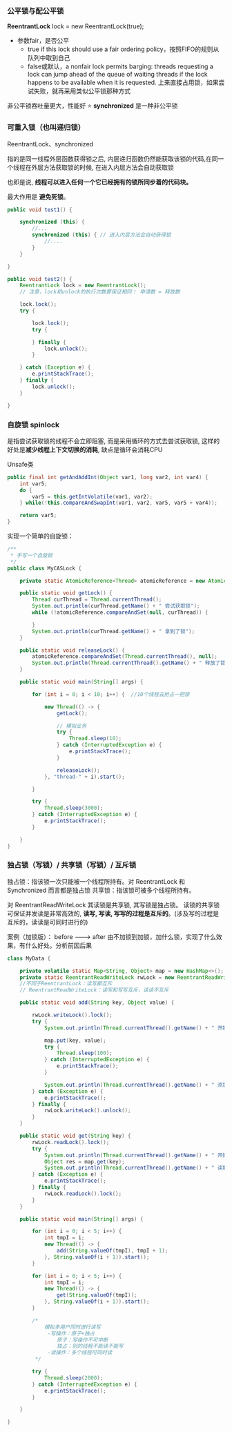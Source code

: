 
### 公平锁与配公平锁

**ReentrantLock** lock = new ReentrantLock(true);
- 参数fair，是否公平
    - true if this lock should use a fair ordering policy，按照FIFO的规则从队列中取到自己
    - false或默认，a nonfair lock permits barging: threads requesting a lock can jump ahead of the queue of waiting threads if the lock happens to be available when it is requested. 上来直接占用锁，如果尝试失败，就再采用类似公平锁那种方式

非公平锁吞吐量更大，性能好 ⭐
 **synchronized** 是一种非公平锁

 ### 可重入锁（也叫**递归锁**）

ReentrantLock、synchronized

指的是同一线程外层函数获得锁之后, 内层递归函数仍然能获取该锁的代码,在同一个线程在外层方法获取锁的时候, 在进入内层方法会自动获取锁

也即是说, **线程可以进入任何一个它已经拥有的锁所同步着的代码块。**

最大作用是 **避免死锁**。

```java
public void test1() {

    synchronized (this) {
        //...
        synchronized (this) { // 进入内层方法会自动获得锁
            //....
        }
    }

}

public void test2() {
    ReentrantLock lock = new ReentrantLock();
    // 注意，lock和unlock的执行次数要保证相同！ 申请数 = 释放数

    lock.lock();
    try {

        lock.lock();
        try {

        } finally {
            lock.unlock();
        }

    } catch (Exception e) {
        e.printStackTrace();
    } finally {
        lock.unlock();
    }

}
```

### 自旋锁 spinlock

是指尝试获取锁的线程不会立即阻塞, 而是采用循环的方式去尝试获取锁, 这样的好处是**减少线程上下文切换的消耗**, 缺点是循环会消耗CPU

Unsafe类
```java
public final int getAndAddInt(Object var1, long var2, int var4) {
    int var5;
    do {
        var5 = this.getIntVolatile(var1, var2);
    } while(!this.compareAndSwapInt(var1, var2, var5, var5 + var4));

    return var5;
}
```

实现一个简单的自旋锁：
```java
/**
 * 手写一个自旋锁
 */
public class MyCASLock {

    private static AtomicReference<Thread> atomicReference = new AtomicReference<>();//默认引用为null（Thread类型）

    public static void getLock() {
        Thread curThread = Thread.currentThread();
        System.out.println(curThread.getName() + " 尝试获取锁");
        while (!atomicReference.compareAndSet(null, curThread)) {

        }
        System.out.println(curThread.getName() + " 拿到了锁");
    }

    public static void releaseLock() {
        atomicReference.compareAndSet(Thread.currentThread(), null);
        System.out.println(Thread.currentThread().getName() + " 释放了锁");
    }

    public static void main(String[] args) {

        for (int i = 0; i < 10; i++) {  //10个线程去抢占一把锁

            new Thread(() -> {
                getLock();

                // 模拟业务
                try {
                    Thread.sleep(10);
                } catch (InterruptedException e) {
                    e.printStackTrace();
                }

                releaseLock();
            }, "thread-" + i).start();

        }

        try {
            Thread.sleep(3000);
        } catch (InterruptedException e) {
            e.printStackTrace();
        }

    }
}
```

### 独占锁（写锁）/ 共享锁（写锁）/ 互斥锁

独占锁：指该锁一次只能被一个线程所持有。对 ReentrantLock 和 Synchronized 而言都是独占锁
共享锁：指该锁可被多个线程所持有。

对 ReentrantReadWriteLock 其读锁是共享锁, 其写锁是独占锁。
读锁的共享锁可保证并发读是非常高效的, **读写, 写读, 写写的过程是互斥的**。(涉及写的过程是互斥的，读读是可同时进行的)

案例（加锁版）：
before ---> after 由不加锁到加锁，加什么锁，实现了什么效果，有什么好处。分析前因后果
```java
class MyData {

    private volatile static Map<String, Object> map = new HashMap<>();
    private static ReentrantReadWriteLock rwLock = new ReentrantReadWriteLock();
    //不同于ReentrantLock：读写都互斥
    // ReentrantReadWriteLock：读写和写写互斥，读读不互斥

    public static void add(String key, Object value) {

        rwLock.writeLock().lock();
        try {
            System.out.println(Thread.currentThread().getName() + " 开始添加");

            map.put(key, value);
            try {
                Thread.sleep(100);
            } catch (InterruptedException e) {
                e.printStackTrace();
            }

            System.out.println(Thread.currentThread().getName() + " 添加结束");
        } catch (Exception e) {
            e.printStackTrace();
        } finally {
            rwLock.writeLock().unlock();
        }
    }

    public static void get(String key) {
        rwLock.readLock().lock();
        try {
            System.out.println(Thread.currentThread().getName() + " 开始读取");
            Object res = map.get(key);
            System.out.println(Thread.currentThread().getName() + " 读取结束：" + res);
        } catch (Exception e) {
            e.printStackTrace();
        } finally {
            rwLock.readLock().lock();
        }
    }

    public static void main(String[] args) {

        for (int i = 0; i < 5; i++) {
            int tmpI = i;
            new Thread(() -> {
                add(String.valueOf(tmpI), tmpI + 1);
            }, String.valueOf(i + 1)).start();
        }

        for (int i = 0; i < 5; i++) {
            int tmpI = i;
            new Thread(() -> {
                get(String.valueOf(tmpI));
            }, String.valueOf(i + 1)).start();
        }

        /*
            模拟多用户同时进行读写
             -写操作：原子+独占
                原子：写操作不可中断
                独占：别的线程不能读不能写
             -读操作：多个线程可同时读
         */

        try {
            Thread.sleep(2000);
        } catch (InterruptedException e) {
            e.printStackTrace();
        }

    }

}
```

